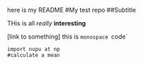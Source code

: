 here is my README
#My test repo
##Subtitle

THis is all *really* **interesting**

[link to something]
this is `monospace `code`

```
import nupu at np
#calculate a mean
```